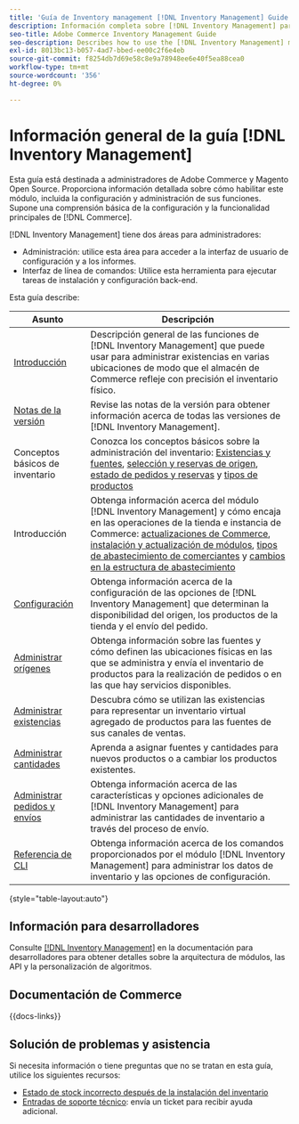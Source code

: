 ```yaml
---
title: 'Guía de Inventory management [!DNL Inventory Management] Guide'
description: Información completa sobre [!DNL Inventory Management] para administradores de Adobe Commerce y Magento Open Source, incluida la migración y configuración.
seo-title: Adobe Commerce Inventory Management Guide
seo-description: Describes how to use the [!DNL Inventory Management] module in Adobe Commerce or Magento Open Source.
exl-id: 8013bc13-b057-4ad7-bbed-ee00c2f6e4eb
source-git-commit: f8254db7d69e58c8e9a78948ee6e40f5ea88cea0
workflow-type: tm+mt
source-wordcount: '356'
ht-degree: 0%

---
```


# Información general de la guía [!DNL Inventory Management]

Esta guía está destinada a administradores de Adobe Commerce y Magento Open Source. Proporciona información detallada sobre cómo habilitar este módulo, incluida la configuración y administración de sus funciones. Supone una comprensión básica de la configuración y la funcionalidad principales de [!DNL Commerce].

[!DNL Inventory Management] tiene dos áreas para administradores:

- Administración: utilice esta área para acceder a la interfaz de usuario de configuración y a los informes.
- Interfaz de línea de comandos: Utilice esta herramienta para ejecutar tareas de instalación y configuración back-end.

Esta guía describe:

| Asunto | Descripción |
| ------- | ----------- |
| [Introducción](introduction.md) | Descripción general de las funciones de [!DNL Inventory Management] que puede usar para administrar existencias en varias ubicaciones de modo que el almacén de Commerce refleje con precisión el inventario físico. |
| [Notas de la versión](release-notes.md) | Revise las notas de la versión para obtener información acerca de todas las versiones de [!DNL Inventory Management]. |
| Conceptos básicos de inventario | Conozca los conceptos básicos sobre la administración del inventario: [Existencias y fuentes](sources-stocks.md), [selección y reservas de origen](selection-reservations.md), [estado de pedidos y reservas](order-status.md) y [tipos de productos](product-types.md) |
| Introducción | Obtenga información acerca del módulo [!DNL Inventory Management] y cómo encaja en las operaciones de la tienda e instancia de Commerce: [actualizaciones de Commerce](migrate.md), [instalación y actualización de módulos](install-update.md), [tipos de abastecimiento de comerciantes](merchant-sourcing.md) y [cambios en la estructura de abastecimiento](expand-restructure.md) |
| [Configuración](configuration.md) | Obtenga información acerca de la configuración de las opciones de [!DNL Inventory Management] que determinan la disponibilidad del origen, los productos de la tienda y el envío del pedido. |
| [Administrar orígenes](sources-manage.md) | Obtenga información sobre las fuentes y cómo definen las ubicaciones físicas en las que se administra y envía el inventario de productos para la realización de pedidos o en las que hay servicios disponibles. |
| [Administrar existencias](stocks-manage.md) | Descubra cómo se utilizan las existencias para representar un inventario virtual agregado de productos para las fuentes de sus canales de ventas. |
| [Administrar cantidades](quantities-manage.md) | Aprenda a asignar fuentes y cantidades para nuevos productos o a cambiar los productos existentes. |
| [Administrar pedidos y envíos](shipments.md) | Obtenga información acerca de las características y opciones adicionales de [!DNL Inventory Management] para administrar las cantidades de inventario a través del proceso de envío. |
| [Referencia de CLI](cli.md) | Obtenga información acerca de los comandos proporcionados por el módulo [!DNL Inventory Management] para administrar los datos de inventario y las opciones de configuración. |

{style="table-layout:auto"}

## Información para desarrolladores

Consulte [[!DNL Inventory Management]](https://developer.adobe.com/commerce/webapi/rest/inventory/) en la documentación para desarrolladores para obtener detalles sobre la arquitectura de módulos, las API y la personalización de algoritmos.

## Documentación de Commerce

{{docs-links}}

## Solución de problemas y asistencia

Si necesita información o tiene preguntas que no se tratan en esta guía, utilice los siguientes recursos:

- [Estado de stock incorrecto después de la instalación del inventario](https://experienceleague.adobe.com/docs/commerce-knowledge-base/kb/troubleshooting/miscellaneous/stock-status-incorrect-after-magento-inventory-install.html)
- [Entradas de soporte técnico](https://experienceleague.adobe.com/docs/commerce-knowledge-base/kb/help-center-guide/magento-help-center-user-guide.html#submit-ticket): envía un ticket para recibir ayuda adicional.

